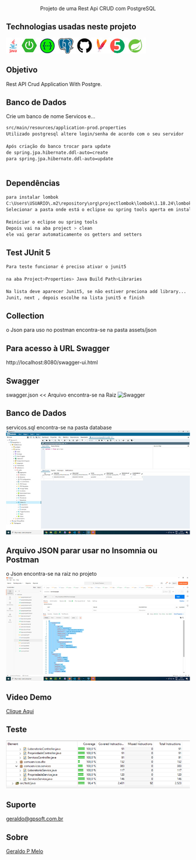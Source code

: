 <p align="center">Projeto de uma Rest Api CRUD com PostgreSQL</p>

<p align="center">

## Technologias usadas neste projeto
<img src="./assets/images/technology.png" alt="Tecnologias usadas" /> 
  
## Objetivo
Rest API Crud Application With Postgre.

## Banco de Dados 
Crie um banco de nome Servicos e...

```bash
src/main/resources/application-prod.properties
Utilizado postgresql altere login/senha de acordo com o seu servidor

Após criação do banco trocar para update
de spring.jpa.hibernate.ddl-auto=create
para spring.jpa.hibernate.ddl-auto=update
  
```
  
## Dependências
```bash
para instalar lombok
C:\Users\USUARIO\.m2\repository\org\projectlombok\lombok\1.18.24\lombok-1.18.24.jar
Selecionar a pasta onde está o eclipse ou spring tools aperta em install

Reiniciar o eclipse ou spring tools
Depois vai na aba project > clean
ele vai gerar automaticamente os getters and setters

```
  
## Test JUnit 5
```bash
Para teste funcionar é preciso ativar o junit5

na aba Project>Properties> Java Build Path>Libraries

Na lista deve aparecer Junit5, se não estiver preciona add library...
Junit, next , depois escolhe na lista junit5 e finish
```

## Collection
o Json para uso no postman encontra-se na pasta assets/json
  
## Para acesso à URL Swagger
http://localhost:8080/swagger-ui.html
  
## Swagger
swagger.json << Arquivo encontra-se na Raiz
<img src="./docs/images/swagger.jpg" alt="Swagger" /> 
  
## Banco de Dados
servicos.sql encontra-se na pasta database
<img src="./docs/images/banco.jpg" alt="BancoPostgre" /> 
  
## Arquivo JSON parar usar no Insomnia ou Postman
o Json encontra-se na raiz no projeto
<img src="./docs/images/postman.jpg" alt="Json" /> 

## Video Demo
<a href="https://youtu.be/HUl-Nuvemcw" target="_blank">Clique Aqui</a>

## Teste
<img src="./docs/images/test.png" alt="testeUnit5" /> 

## Suporte

geraldo@gpsoft.com.br

## Sobre

[Geraldo P Melo](https://gpsoft.com.br)